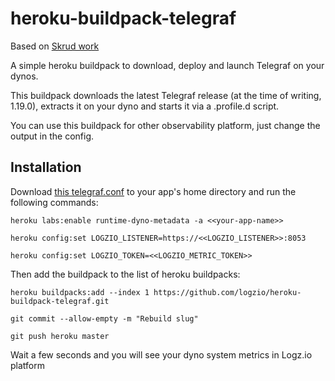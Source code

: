 # heroku-buildpack-telegraf

Based on [Skrud work](https://github.com/skrud/heroku-buildpack-telegraf)

A simple heroku buildpack to download, deploy and launch Telegraf on your dynos.

This buildpack downloads the latest Telegraf release (at the time of writing, 1.19.0), extracts it on your dyno and starts it via a .profile.d script.

You can use this buildpack for other observability platform, just change the output in the config.

## Installation
Download [this telegraf.conf](telegraf.conf) to your app's home directory and run the following commands:

    heroku labs:enable runtime-dyno-metadata -a <<your-app-name>>
    
    heroku config:set LOGZIO_LISTENER=https://<<LOGZIO_LISTENER>>:8053   
    
    heroku config:set LOGZIO_TOKEN=<<LOGZIO_METRIC_TOKEN>>
    
    
Then add the buildpack to the list of heroku buildpacks:

    heroku buildpacks:add --index 1 https://github.com/logzio/heroku-buildpack-telegraf.git
    
    git commit --allow-empty -m "Rebuild slug"
    
    git push heroku master
    
Wait a few seconds and you will see your dyno system metrics in Logz.io platform


